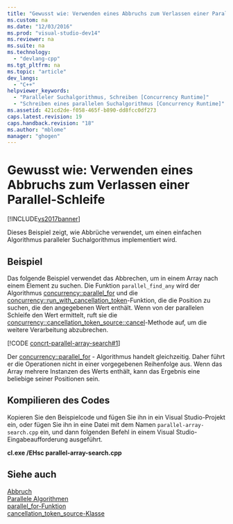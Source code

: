 ```yaml
---
title: "Gewusst wie: Verwenden eines Abbruchs zum Verlassen einer Parallel-Schleife"
ms.custom: na
ms.date: "12/03/2016"
ms.prod: "visual-studio-dev14"
ms.reviewer: na
ms.suite: na
ms.technology: 
  - "devlang-cpp"
ms.tgt_pltfrm: na
ms.topic: "article"
dev_langs: 
  - "C++"
helpviewer_keywords: 
  - "Paralleler Suchalgorithmus, Schreiben [Concurrency Runtime]"
  - "Schreiben eines parallelen Suchalgorithmus [Concurrency Runtime]"
ms.assetid: 421cd2de-f058-465f-b890-dd8fcc0df273
caps.latest.revision: 19
caps.handback.revision: "18"
ms.author: "mblome"
manager: "ghogen"
---
```

# Gewusst wie: Verwenden eines Abbruchs zum Verlassen einer Parallel-Schleife
[!INCLUDE[vs2017banner](../../assembler/inline/includes/vs2017banner.md)]

Dieses Beispiel zeigt, wie Abbrüche verwendet, um einen einfachen Algorithmus paralleler Suchalgorithmus implementiert wird.  
  
## Beispiel  
 Das folgende Beispiel verwendet das Abbrechen, um in einem Array nach einem Element zu suchen.  Die Funktion `parallel_find_any` wird der Algorithmus [concurrency::parallel\_for](../Topic/parallel_for%20Function.md) und die [concurrency::run\_with\_cancellation\_token](../Topic/run_with_cancellation_token%20Function.md)\-Funktion, die die Position zu suchen, die den angegebenen Wert enthält.  Wenn von der parallelen Schleife den Wert ermittelt, ruft sie die [concurrency::cancellation\_token\_source::cancel](../Topic/cancellation_token_source::cancel%20Method.md)\-Methode auf, um die weitere Verarbeitung abzubrechen.  
  
 [!CODE [concrt-parallel-array-search#1](../CodeSnippet/VS_Snippets_ConcRT/concrt-parallel-array-search#1)]  
  
 Der [concurrency::parallel\_for](../Topic/parallel_for%20Function.md) \- Algorithmus handelt gleichzeitig.  Daher führt er die Operationen nicht in einer vorgegebenen Reihenfolge aus.  Wenn das Array mehrere Instanzen des Werts enthält, kann das Ergebnis eine beliebige seiner Positionen sein.  
  
## Kompilieren des Codes  
 Kopieren Sie den Beispielcode und fügen Sie ihn in ein Visual Studio\-Projekt ein, oder fügen Sie ihn in eine Datei mit dem Namen `parallel-array-search.cpp` ein, und dann folgenden Befehl in einem Visual Studio\-Eingabeaufforderung ausgeführt.  
  
 **cl.exe \/EHsc parallel\-array\-search.cpp**  
  
## Siehe auch  
 [Abbruch](../../parallel/concrt/cancellation-in-the-ppl.md)   
 [Parallele Algorithmen](../../parallel/concrt/parallel-algorithms.md)   
 [parallel\_for\-Funktion](../Topic/parallel_for%20Function.md)   
 [cancellation\_token\_source\-Klasse](../../parallel/concrt/reference/cancellation-token-source-class.md)